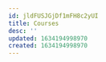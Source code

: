 ```yaml
---
id: jldFUSJGjDf1mFH8c2yUI
title: Courses
desc: ''
updated: 1634194998970
created: 1634194998970
---
```


